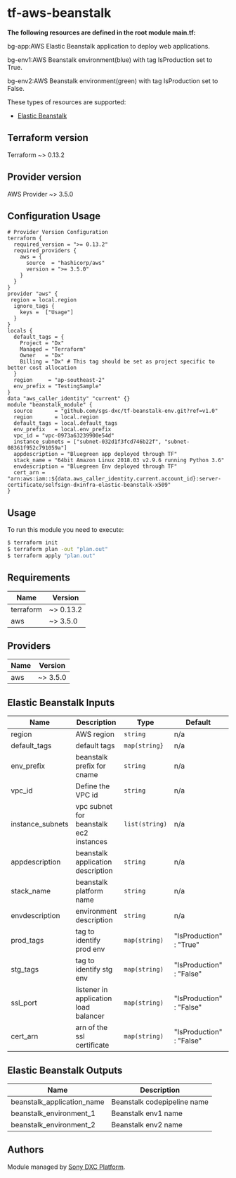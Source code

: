 # tf-aws-beanstalk

**The following resources are defined in the root module main.tf:**

bg-app:AWS Elastic Beanstalk application to deploy web applications.

bg-env1:AWS Beanstalk environment(blue) with tag IsProduction set to True.

bg-env2:AWS Beanstalk environment(green) with tag IsProduction set to False.

These types of resources are supported:

* [Elastic Beanstalk](https://registry.terraform.io/providers/hashicorp/aws/latest/docs/resources/elastic_beanstalk_application)

## Terraform version
Terraform ~> 0.13.2

## Provider version
AWS Provider ~> 3.5.0

## Configuration Usage

```hcl
# Provider Version Configuration
terraform {
  required_version = ">= 0.13.2"
  required_providers {
    aws = {
      source  = "hashicorp/aws"
      version = ">= 3.5.0"
    }
  }
}
provider "aws" {
 region = local.region
  ignore_tags {
    keys =  ["Usage"]
  }
}
locals {
  default_tags = {
    Project = "Dx"
    Managed = "Terraform"
    Owner   = "Dx"
    Billing = "Dx" # This tag should be set as project specific to better cost allocation
  }
  region     = "ap-southeast-2"
  env_prefix = "TestingSample"
}
data "aws_caller_identity" "current" {}
module "beanstalk_module" {
  source       = "github.com/sgs-dxc/tf-beanstalk-env.git?ref=v1.0"
  region       = local.region
  default_tags = local.default_tags
  env_prefix   = local.env_prefix
  vpc_id = "vpc-0973a63239900e54d"
  instance_subnets = ["subnet-032d1f3fcd746b22f", "subnet-08361f952c791059a"]
  appdescription = "Bluegreen app deployed through TF"
  stack_name = "64bit Amazon Linux 2018.03 v2.9.6 running Python 3.6"
  envdescription = "Bluegreen Env deployed through TF"
  cert_arn = "arn:aws:iam::${data.aws_caller_identity.current.account_id}:server-certificate/selfsign-dxinfra-elastic-beanstalk-x509"
}
```

## Usage

To run this module you need to execute:

```bash
$ terraform init
$ terraform plan -out "plan.out"
$ terraform apply "plan.out"
```

<!-- BEGINNING OF PRE-COMMIT-TERRAFORM DOCS HOOK -->
## Requirements

| Name | Version |
|------|---------|
| terraform | ~> 0.13.2 |
| aws | ~> 3.5.0 |

## Providers

| Name | Version |
|------|---------|
| aws | ~> 3.5.0 |

## Elastic Beanstalk Inputs

| Name | Description | Type | Default | Required |
|------|-------------|------|---------|:--------:|
| region | AWS region | `string` | n/a | yes |
| default_tags | default tags | `map(string}` | n/a | yes |
| env_prefix | beanstalk prefix for cname | `string` | n/a | yes |
| vpc_id | Define the VPC id | `string` | n/a | yes |
| instance_subnets | vpc subnet for beanstalk ec2 instances  | `list(string)` | n/a | yes |
| appdescription | beanstalk application description | `string` | n/a | yes |
| stack_name | beanstalk platform name | `string` | n/a | yes |
| envdescription | environment description | `string` | n/a | yes |
| prod_tags | tag to identify prod env | `map(string)` | "IsProduction" : "True" | yes |
| stg_tags | tag to identify stg env | `map(string)` | "IsProduction" : "False" | yes |
| ssl_port | listener in application load balancer | `map(string)` | "IsProduction" : "False" | yes |
| cert_arn | arn of the ssl certificate | `map(string)` | "IsProduction" : "False" | yes |

## Elastic Beanstalk Outputs

| Name | Description |
|------|-------------|
| beanstalk_application_name | Beanstalk codepipeline name |
| beanstalk_environment_1 | Beanstalk env1 name |
| beanstalk_environment_2 | Beanstalk env2 name |

<!-- END OF PRE-COMMIT-TERRAFORM DOCS HOOK -->

## Authors

Module managed by [Sony DXC Platform](https://).

